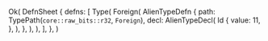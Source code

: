 Ok(
    DefnSheet {
        defns: [
            Type(
                Foreign(
                    AlienTypeDefn {
                        path: TypePath(`core::raw_bits::r32`, `Foreign`),
                        decl: AlienTypeDecl(
                            Id {
                                value: 11,
                            },
                        ),
                    },
                ),
            ),
        ],
    },
)